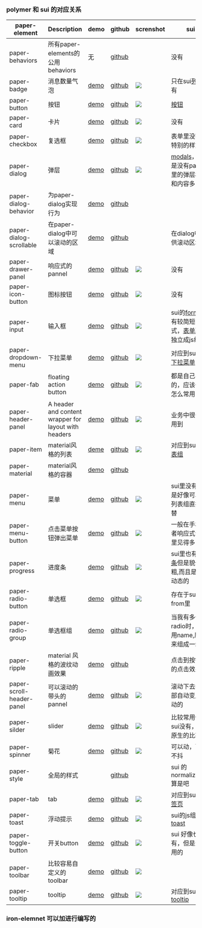 

### polymer 和 sui 的对应关系

| paper-element | Description | demo | github | screnshot | sui |
| ------------- | ----------- | ---- | ------ | --------- | ----|
| paper-behaviors | 所有paper-elements的公用behaviors | 无 | [github](https://github.com/PolymerElements/paper-behaviors) || 没有 |
|paper-badge|消息数量气泡|[demo](https://elements.polymer-project.org/elements/paper-badge?view=demo:demo/index.html)|[github](https://github.com/PolymerElements/paper-toast)|![](https://img.alicdn.com/tps/TB1cl13JpXXXXa4aXXXXXXXXXXX-501-357.png)|只在sui[列表](http://sui3.taobao.org/components/#list-group)里有|
|paper-button|按钮|[demo](https://elements.polymer-project.org/elements/paper-button?view=demo:demo/index.html)|[github](https://github.com/PolymerElements/paper-button)|![](https://img.alicdn.com/tps/TB1ODzkJpXXXXadXpXXXXXXXXXX-802-478.png)|[按钮](http://sui3.taobao.org/css/#buttons)|
|paper-card|卡片|[demo](https://elements.polymer-project.org/elements/paper-card?view=demo:demo/index.html)|[github](https://github.com/PolymerElements/paper-card)|![](https://img.alicdn.com/tps/TB1ZhLFJpXXXXazXXXXXXXXXXXX-515-471.png)|没有|
|paper-checkbox|复选框|[demo](https://elements.polymer-project.org/elements/paper-checkbox?view=demo:demo/index.html)|[github](https://github.com/PolymerElements/paper-checkbox)|![](https://img.alicdn.com/tps/TB1t7vpJpXXXXXLXFXXXXXXXXXX-870-419.png)|表单里没有做特别的样式化|
|paper-dialog|弹层|[demo](https://elements.polymer-project.org/elements/paper-dialog?view=demo:demo/index.html)|[github](https://github.com/PolymerElements/paper-dialog)|![](https://img.alicdn.com/tps/TB1c2HbJpXXXXaLaXXXXXXXXXXX-1351-824.png)|[modals](http://sui3.taobao.org/javascript/#modals)， 但是没有paper里的弹层样式和内容多|
|paper-dialog-behavior|为paper-dialog实现行为|[demo](https://elements.polymer-project.org/elements/paper-dialog-behavior?active=Polymer.PaperDialogBehavior)|[github](https://github.com/PolymerElements/paper-dialog-behavior)|||
|paper-dialog-scrollable|在paper-dialog中可以滚动的区域|[demo](https://elements.polymer-project.org/elements/paper-dialog-scrollable)|[github](https://github.com/PolymerElements/paper-dialog-scrollable)||在dialog中提供滚动区域|
|paper-drawer-panel|响应式的pannel|[demo](https://elements.polymer-project.org/elements/paper-drawer-panel)|[github](https://github.com/PolymerElements/paper-drawer-panel)|![](https://img.alicdn.com/tps/TB1PGzpJpXXXXbyXFXXXXXXXXXX-758-489.png)|没有|
|paper-icon-button|图标按钮|[demo](https://elements.polymer-project.org/elements/paper-icon-button?view=demo:demo/index.html)|[github](https://elements.polymer-project.org/elements/paper-icon-button?view=demo:demo/index.html)|![](https://img.alicdn.com/tps/TB1vv2pJpXXXXbpXFXXXXXXXXXX-718-405.png)|没有|
|paper-input|输入框|[demo](https://elements.polymer-project.org/elements/paper-input?view=demo:demo/index.html)|[github](https://github.com/PolymerElements/paper-input)|![](https://img.alicdn.com/tps/TB1nvnBJpXXXXXsXpXXXXXXXXXX-650-305.png)|sui的[form](http://sui3.taobao.org/css/#forms)里有较简短的样式，[表单验证](http://sui3.taobao.org/javascript/#validate)独立成js组件|
|paper-dropdown-menu|下拉菜单|[demo](https://elements.polymer-project.org/elements/paper-dropdown-menu?view=demo:demo/index.html)|[github](https://github.com/PolymerElements/paper-dropdown-menu)|![](https://img.alicdn.com/tps/TB1w5DKJpXXXXbnXXXXXXXXXXXX-610-513.png)|对应到sui里的[下拉菜单](http://sui3.taobao.org/javascript/#dropdowns)|
|paper-fab|floating action button|[demo](https://elements.polymer-project.org/elements/paper-fab?view=demo:demo/index.html)|[github](https://github.com/PolymerElements/paper-fab)|![](https://img.alicdn.com/tps/TB1j.bfJpXXXXcTaXXXXXXXXXXX-829-475.png)|都是自己实现的，应该也不怎么常用|
|paper-header-panel|A header and content wrapper for layout with headers|[demo](https://elements.polymer-project.org/elements/paper-header-panel?view=demo:demo/index.html)|[github](https://github.com/PolymerElements/paper-header-panel)|![](https://img.alicdn.com/tps/TB1sUDGJpXXXXX7XpXXXXXXXXXX-805-544.png)|业务中很少会用到|
|paper-item|material风格的列表|[deme](https://elements.polymer-project.org/elements/paper-item?view=demo:demo/index.html&active=paper-item)|[github](https://github.com/PolymerElements/paper-item)|![](https://img.alicdn.com/tps/TB1dHjMJpXXXXXjXXXXXXXXXXXX-795-606.png)|对应到sui的[列表组](http://sui3.taobao.org/components/#list-group)|
|paper-material|material风格的容器|[demo](https://elements.polymer-project.org/elements/paper-material)|[github](https://github.com/PolymerElements/paper-material)|||
|paper-menu|菜单|[demo](https://elements.polymer-project.org/elements/paper-menu?view=demo:demo/index.html)|[github](https://github.com/PolymerElements/paper-menu)|![](https://img.alicdn.com/tps/TB1rH_uJpXXXXXhXVXXXXXXXXXX-915-379.png)|sui里没有，但是好像可以用列表组直接代替|
|paper-menu-button|点击菜单按钮弹出菜单|[demo](https://elements.polymer-project.org/elements/paper-menu-button?view=demo:demo/index.html)|[github](https://github.com/PolymerElements/paper-menu-button)|![](https://img.alicdn.com/tps/TB1CFvyJpXXXXbrXFXXXXXXXXXX-448-401.png)|一般在手机或者响应式设计里见得多|
|paper-progress|进度条|[demo](https://elements.polymer-project.org/elements/paper-progress?view=demo:demo/index.html&active=paper-progress)|[github](https://github.com/PolymerElements/paper-progress)|![](https://img.alicdn.com/tps/TB1sNToJpXXXXbAXVXXXXXXXXXX-935-431.png)|sui里也有[进度条](http://sui3.taobao.org/components/#progress)但是貌似更粗,而且是不是动态的|
|paper-radio-button|单选框|[demo](https://elements.polymer-project.org/elements/paper-radio-button?view=demo:demo/index.html)|[github](https://github.com/PolymerElements/paper-radio-button)|![](https://img.alicdn.com/tps/TB1HyvrJpXXXXXUXVXXXXXXXXXX-828-406.png)|存在于sui from里|
|paper-radio-group|单选框组|[demo](https://elements.polymer-project.org/elements/paper-radio-group?view=demo:demo/index.html)|[github](https://github.com/PolymerElements/paper-radio-group)|![](https://img.alicdn.com/tps/TB14qLrJpXXXXaSXVXXXXXXXXXX-892-329.png)|当我有多个radio时，都是用name,属性来组成一组的|
|paper-ripple|material 风格的波纹动画效果|[demo](https://elements.polymer-project.org/elements/paper-ripple?view=demo:demo/index.html)|[github](https://elements.polymer-project.org/elements/paper-ripple?view=demo:demo/index.html)|![]()|点击到按钮上的点击效果|
|paper-scroll-header-panel|可以滚动的带头的pannel|[demo](https://elements.polymer-project.org/elements/paper-scroll-header-panel?view=demo:demo/index.html&active=paper-scroll-header-panel)|[github](https://github.com/PolymerElements/paper-scroll-header-panel)|![](https://img.alicdn.com/tps/TB1e1PqJpXXXXa4XVXXXXXXXXXX-1382-644.png)|滚动下去的头部自动变成浮动的|
|paper-silder|slider|[demo](https://elements.polymer-project.org/elements/paper-slider?view=demo:demo/index.html)|[github]()|![](https://img.alicdn.com/tps/TB136LCJpXXXXXcXFXXXXXXXXXX-1314-380.png)|比较常用但是sui没有，h5原生的比较丑|
|paper-spinner|菊花|[demo](https://elements.polymer-project.org/elements/paper-spinner?view=demo:demo/index.html)|[github](https://github.com/PolymerElements/paper-spinner)|![](https://img.alicdn.com/tps/TB11qvBJpXXXXasXFXXXXXXXXXX-574-378.png)|可以动，而且不抖|
|paper-style|全局的样式||[github](https://github.com/PolymerElements/paper-styles)||sui 的normalize.css 算是吧|
|paper-tab|tab|[demo](https://elements.polymer-project.org/elements/paper-tabs?view=demo:demo/index.html)|[github](https://github.com/PolymerElements/paper-tabs)|![](https://img.alicdn.com/tps/TB1r.zHJpXXXXauXpXXXXXXXXXX-886-278.png)|对应到sui的[标签页](http://sui3.taobao.org/components/#nav)|
|paper-toast|浮动提示|[demo](https://elements.polymer-project.org/elements/paper-toast?view=demo:demo/index.html)|[github](https://github.com/PolymerElements/paper-toast)|![](https://img.alicdn.com/tps/TB1c6vpJpXXXXbqXVXXXXXXXXXX-501-138.png)|sui的js组件[toast](http://sui3.taobao.org/javascript/#toast)|
|paper-toggle-button|开关button|[demo](https://elements.polymer-project.org/elements/paper-toggle-button?view=demo:demo/index.html)|[github](https://github.com/PolymerElements/paper-toggle-button)|![](https://img.alicdn.com/tps/TB1w0LjJpXXXXaUaXXXXXXXXXXX-831-409.png)|sui 好像也没有，但是满常用的|
|paper-toolbar|比较容易自定义的toolbar|[demo](https://elements.polymer-project.org/elements/paper-toolbar?view=demo:demo/index.html)|[github](https://github.com/PolymerElements/paper-toolbar)|![](https://img.alicdn.com/tps/TB16JYGJpXXXXbRXpXXXXXXXXXX-909-579.png)||
|paper-tooltip|tooltip|[demo](https://elements.polymer-project.org/elements/paper-tooltip)|[github](https://github.com/PolymerElements/paper-tooltip)|![](https://img.alicdn.com/tps/TB15VPDJpXXXXXOXFXXXXXXXXXX-539-389.png)|对应到sui的[tooltip](http://sui3.taobao.org/javascript/#tooltips)|

### iron-elemnet 可以加进行编写的
